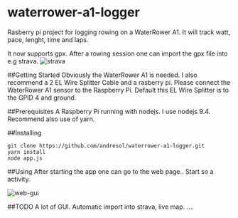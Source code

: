 # waterrower-a1-logger
Rasberry pi project for logging rowing on a WaterRower A1. It will track watt,
pace, lenght, time and laps. 

It now supports gpx. After a rowing session one can import the gpx file into
e.g strava.
![strava](https://raw.githubusercontent.com/andresol/waterrower-a1-logger/master/strava.png)

##Getting Started
Obviously the WaterRower A1 is needed. I also recommend a 2 EL Wire Splitter Cable and a rasberry pi. Please 
connect the WaterRower A1 sensor to the Raspberry Pi. Default this EL Wire Splitter is
to the GPID 4 and ground.  

##Prerequisites
A Raspberry Pi running with nodejs. I use nodejs 9.4. Recommend also use of
yarn. 

##Installing
```
git clone https://github.com/andresol/waterrower-a1-logger.git
yarn install
node app.js
``` 

##Using
After starting the app one can go to the web page..
Start so a activity. 

![web-gui](https://raw.githubusercontent.com/andresol/waterrower-a1-logger/master/web-gui.png)

##TODO
A lot of GUI. Automatic import into strava, live map.
....